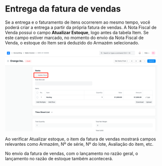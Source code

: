# Entrega da fatura de vendas



Se a entrega e o faturamento de itens ocorrerem ao mesmo tempo, você poderá criar a entrega a partir da própria fatura de vendas. A Nota Fiscal de Venda possui o campo **Atualizar Estoque**, logo antes da tabela Item. Se este campo estiver marcado, no momento do envio da Nota Fiscal de Venda, o estoque do Item será deduzido do Armazém selecionado.


![Atualizar estoque via fatura de vendas](/files/update-stock-via-sales-invoice.png)


Ao verificar Atualizar estoque, o item da fatura de vendas mostrará campos relevantes como Armazém, Nº de série, Nº do lote, Avaliação do item, etc.


No envio da fatura de vendas, com o lançamento no razão geral, o lançamento no razão de estoque também acontecerá.



